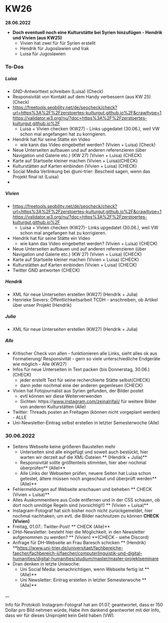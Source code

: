 # KW26

**28.06.2022**

* **Doch eventuell noch eine Kulturstätte bei Syrien hinzufügen - Hendrik und Vivien (aus KW25)**
  * Vivien hat zwei für für Syrien erstellt
  * Hendrik für Jugoslawien und Irak
  * Luisa für Jugoslawien

### **To-Dos**

##### Luisa

* GND-Antworttext schreiben (Luisa) (Check)
* Responsivität von Kontakt auf dem Handy verbessern (aus KW 25) (Check)
* <https://freetools.seobility.net/de/seocheck/check?url=https%3A%2F%2Fzerstoertes-kulturgut.github.io%2F&crawltype=1> <https://validator.w3.org/nu/?doc=https%3A%2F%2Fzerstoertes-kulturgut.github.io%2F> 
  * Luisa + Vivien checken (KW27) - Links upgedatet (30.06.), weil VW schon mal angefangen hat zu korrigieren.
* Hendrik hat für seine Stätte ein Video
  * wie kann das Video eingebettet werden? (Vivien + Luisa) (Check)
* Neue Unterseiten aufbauen und auf anderen referenzieren (über Navigation und Galerie etc.) (KW 27)  (Vivien + Luisa) (CHECK)
* Karte auf Startseite kleiner machen (Vivien + Luisa)(CHECK)
* Kulturstätten auf Karten einbinden (Vivien + Luisa) (CHECK)
* Social Media Verlinkung bei @uni-trier: Bescheid sagen, wenn das Projekt final ist (Luisa)
* 

##### Vivien

* <https://freetools.seobility.net/de/seocheck/check?url=https%3A%2F%2Fzerstoertes-kulturgut.github.io%2F&crawltype=1> <https://validator.w3.org/nu/?doc=https%3A%2F%2Fzerstoertes-kulturgut.github.io%2F> 
  * Luisa + Vivien checken (KW27)- Links upgedatet (30.06.), weil VW schon mal angefangen hat zu korrigieren.
* Hendrik hat für seine Stätte ein Video
  * wie kann das Video eingebettet werden? (Vivien + Luisa) (CHECK)
* Neue Unterseiten aufbauen und auf anderen referenzieren (über Navigation und Galerie etc.) (KW 27)  (Vivien + Luisa) (CHECK)
* Karte auf Startseite kleiner machen (Vivien + Luisa) (CHECK)
* Kulturstätten auf Karten einbinden (Vivien + Luisa) (CHECK)
* Twitter GND antworten (CHECK)

##### Hendrik

* XML für neue Unterseiten erstellen (KW27) (Hendrik + Julia)
* Henrieke Sievers: Öffentlichkeitsarbeit TCDH - anschreiben, ob Artikel über unser Projekt (Hendrik)

##### Julia

* XML für neue Unterseiten erstellen (KW27) (Hendrik + Julia)

##### Alle

* Kritischer Check von allen - funktionieren alle Links, sieht alles ok aus Formatierung/ Responsivität - gern so viele unterschiedliche Endgeräte wie möglich - Alle (KW27)
* Infos für neue Unterseiten in Text packen (bis Donnerstag, 30.06.) (CHECK)
  * jeder erstellt Text für seine recherchierte Stätte selbst(CHECK)
  * dann jeder nochmal eine der anderen gegenlesen (CHECK)
* Vivien hat Fotojournalist aus Syrien gefunden, der Bilder postet
  * evtl können wir diese Weiterverwenden
  * Sichten: https\://www.instagram.com/zeinalrifaii/  für weitere Bilder von anderen Kulturstätten (Alle)
* Twitter: Threads posten an Freitagen (können nicht vorgeplant werden) - ALLE
* Uni-Newsletter-Eintrag selbst erstellen in letzter Semesterwoche (Alle)

### **30.06.2022**

* Seitens Webseite keine größeren Baustellen mehr
  * Unterseiten sind alle eingefügt und soweit auch bestückt, hier warten wir derzeit auf die XML-Dateien ** (Hendrik + Julia)**
  * Responsivität sollte größtenteils stimmten, hier aber nochmal überprüfen** (Alle)**
  * Alle Links der Webseiten prüfen, neuere Seiten hat Luisa schon getestet, ältere müssen noch angeschaut und überprüft werden** (Alle)**
* Fehlermeldungen auf Webseite anschauen und beheben ** CHECK (Vivien + Luisa)**
* Alles Auskommentiere aus Code entfernen und in der CSS schauen, ob dort noch unnötige Regeln sind (vorsichtig!!) ** (Vivien + Luisa)**
* Instagram-Fotograf hat sich bisher noch nicht zurückgemeldet, hier nochmal nachhaken, um evtl. die Bilder nachnutzen zu können **CHECK (Vivien)**
* Freitag, 01.07.: Twitter-Post! ** CHECK (Alle)**
* DHd-Newsletter: besteht hier die Möglichkeit, in den Newsletter aufgenommen zu werden? ** (Vivien) **(CHECK - siehe Discord)
* Anfrage für DH-Webseite an Frau Baresch schicken ** (Hendrik) **<https://www.uni-trier.de/universitaet/fachbereiche-faecher/fachbereich-ii/faecher/computerlinguistik-und-digital-humanities/digital-humanities/studium/master/master-projektseminare> 
* Dran denken in letzte Uniwoche:
  * Uni Social Media: benachrichtigen, wenn Webseite fertig ist ** (Alle)**
  * Uni Newsletter: Eintrag erstellen in letzter Semesterwoche ** (Alle)**

\_\_

Info für Protokoll: Instagram-Fotograf hat am 01.07, geantwortet, dass er 150 Dollar pro Bild nehmen würde, Habe ihm dankend geantwortet mit der Info, dass wir für dieses Uniprojekt kein Geld haben (VW).


